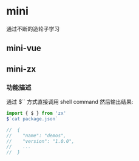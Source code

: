 # mini

通过不断的造轮子学习

## mini-vue

## mini-zx

<!-- [崔哥笔记](https://app.heptabase.com/w/b1d37c4b02d6e93f8628cdac360bde066f124b279cd2b50ab57410740300a34f?id=6b388a5f-6c0a-4971-942f-617ca34a10d3) -->

### 功能描述

通过 $`` 方式直接调用 shell command 然后输出结果:

```ts
import { $ } from 'zx'
$`cat package.json`

//  {
//    "name": "demos",
//    "version": "1.0.0",
//    ...
//  }
```
